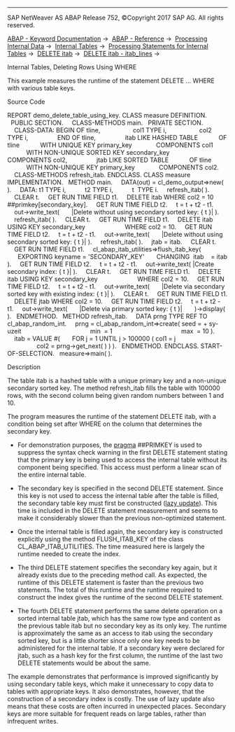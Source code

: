   

* * *

SAP NetWeaver AS ABAP Release 752, ©Copyright 2017 SAP AG. All rights reserved.

[ABAP - Keyword Documentation](javascript:call_link\('abenabap.htm'\)) →  [ABAP - Reference](javascript:call_link\('abenabap_reference.htm'\)) →  [Processing Internal Data](javascript:call_link\('abenabap_data_working.htm'\)) →  [Internal Tables](javascript:call_link\('abenitab.htm'\)) →  [Processing Statements for Internal Tables](javascript:call_link\('abentable_processing_statements.htm'\)) →  [DELETE itab](javascript:call_link\('abapdelete_itab.htm'\)) →  [DELETE itab - itab\_lines](javascript:call_link\('abapdelete_itab_lines.htm'\)) → 

Internal Tables, Deleting Rows Using WHERE

This example measures the runtime of the statement DELETE ... WHERE with various table keys.

Source Code

REPORT demo\_delete\_table\_using\_key.
CLASS measure DEFINITION.
  PUBLIC SECTION.
    CLASS-METHODS main.
  PRIVATE SECTION.
    CLASS-DATA: BEGIN OF tline,
                  col1 TYPE i,
                  col2 TYPE i,
                END OF tline,
                itab LIKE HASHED TABLE
           OF tline
           WITH UNIQUE KEY primary\_key
             COMPONENTS col1
           WITH NON-UNIQUE SORTED KEY secondary\_key
             COMPONENTS col2,
                jtab LIKE SORTED TABLE
           OF tline
           WITH NON-UNIQUE KEY primary\_key
             COMPONENTS col2.
    CLASS-METHODS refresh\_itab.
ENDCLASS.
CLASS measure IMPLEMENTATION.
  METHOD main.
    DATA(out) = cl\_demo\_output=>new( ).
    DATA: t1 TYPE i,
          t2 TYPE i,
          t  TYPE i.
    refresh\_itab( ).
    CLEAR t.
    GET RUN TIME FIELD t1.
    DELETE itab WHERE col2 = 10 ##primkey\[secondary\_key\].
    GET RUN TIME FIELD t2.
    t = t + t2 - t1.
    out->write\_text(
      |Delete without using secondary sorted key: { t }| ).
    refresh\_itab( ).
    CLEAR t.
    GET RUN TIME FIELD t1.
    DELETE itab USING KEY secondary\_key
                      WHERE col2 = 10.
    GET RUN TIME FIELD t2.
    t = t + t2 - t1.
    out->write\_text(
      |Delete without using secondary sorted key: { t }| ).
    refresh\_itab( ).
    jtab = itab.
    CLEAR t.
    GET RUN TIME FIELD t1.
    cl\_abap\_itab\_utilities=>flush\_itab\_key(
      EXPORTING keyname = 'SECONDARY\_KEY'
      CHANGING  itab    = itab ).
    GET RUN TIME FIELD t2.
    t = t + t2 - t1.
    out->write\_text( |Create secondary index: { t }| ).
    CLEAR t.
    GET RUN TIME FIELD t1.
    DELETE itab USING KEY secondary\_key
                      WHERE col2 = 10.
    GET RUN TIME FIELD t2.
    t = t + t2 - t1.
    out->write\_text(
      |Delete via secondary sorted key with existing index: { t }| ).
    CLEAR t.
    GET RUN TIME FIELD t1.
    DELETE jtab WHERE col2 = 10.
    GET RUN TIME FIELD t2.
    t = t + t2 - t1.
    out->write\_text(
      |Delete via primary sorted key: { t }|
      )->display( ).
  ENDMETHOD.
  METHOD refresh\_itab.
    DATA prng TYPE REF TO cl\_abap\_random\_int.
    prng = cl\_abap\_random\_int=>create( seed = + sy-uzeit
                                       min  = 1
                                       max  = 10 ).
    itab = VALUE #(
      FOR j = 1 UNTIL j > 100000 ( col1 = j
                                   col2 = prng->get\_next( ) ) ).
  ENDMETHOD.
ENDCLASS.
START-OF-SELECTION.
  measure=>main( ).

Description

The table itab is a hashed table with a unique primary key and a non-unique secondary sorted key. The method refresh\_itab fills the table with 100000 rows, with the second column being given random numbers between 1 and 10.

The program measures the runtime of the statement DELETE itab, with a condition being set after WHERE on the column that determines the secondary key.

-   For demonstration purposes, the [pragma](javascript:call_link\('abenpragma_glosry.htm'\) "Glossary Entry") ##PRIMKEY is used to suppress the syntax check warning in the first DELETE statement stating that the primary key is being used to access the internal table without its component being specified. This access must perform a linear scan of the entire internal table.

-   The secondary key is specified in the second DELETE statement. Since this key is not used to access the internal table after the table is filled, the secondary table key must first be constructed ([lazy update](javascript:call_link\('abenlazy_update_glosry.htm'\) "Glossary Entry")). This time is included in the DELETE statement measurement and seems to make it considerably slower than the previous non-optimized statement.

-   Once the internal table is filled again, the secondary key is constructed explicitly using the method FLUSH\_ITAB\_KEY of the class CL\_ABAP\_ITAB\_UTILITIES. The time measured here is largely the runtime needed to create the index.

-   The third DELETE statement specifies the secondary key again, but it already exists due to the preceding method call. As expected, the runtime of this DELETE statement is faster than the previous two statements. The total of this runtime and the runtime required to construct the index gives the runtime of the second DELETE statement.

-   The fourth DELETE statement performs the same delete operation on a sorted internal table jtab, which has the same row type and content as the previous table itab but no secondary key as its only key. The runtime is approximately the same as an access to itab using the secondary sorted key, but is a little shorter since only one key needs to be administered for the internal table. If a secondary key were declared for jtab, such as a hash key for the first column, the runtime of the last two DELETE statements would be about the same.

The example demonstrates that performance is improved significantly by using secondary table keys, which make it unnecessary to copy data to tables with appropriate keys. It also demonstrates, however, that the construction of a secondary index is costly. The use of lazy update also means that these costs are often incurred in unexpected places. Secondary keys are more suitable for frequent reads on large tables, rather than infrequent writes.